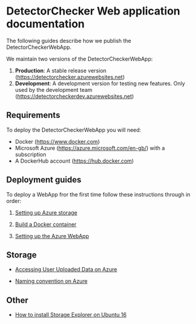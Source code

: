 # DetectorChecker Web application documentation

The following guides describe how we publish the DetectorCheckerWebApp.

We maintain two versions of the DetectorCheckerWebApp:

1. **Production**: A stable release version (https://detectorchecker.azurewebsites.net) 
2. **Development**: A development version for testing new features. Only used by the development team (https://detectorcheckerdev.azurewebsites.net)


## Requirements

To deploy the DetectorCheckerWebApp you will need:
- Docker (https://www.docker.com)
- Microsoft Azure (https://azure.microsoft.com/en-gb/) with a subscription
- A DockerHub account (https://hub.docker.com)

## Deployment guides

To deploy a WebApp fror the first time follow these instructions through in order:

1. [Setting up Azure storage](./files/Installation/azure_setup.md)

2. [Build a Docker container](./files/Installation/build_webapp_container.md)

3. [Setting up the Azure WebApp](./files/Installation/create_webapp.md)


## Storage

- [Accessing User Uploaded Data on Azure](./files/Data/access_azure_storage.md)

- [Naming convention on Azure](./files/Data/naming.md)


## Other
- [How to install Storage Explorer on Ubuntu 16](./files/Installation/install_on_ubuntu16.md)